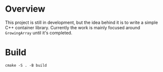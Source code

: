 # Overview
This project is still in development, but the idea behind it is to write a simple C++ container library.
Currently the work is mainly focused around `GrowingArray` until it's completed.

# Build
`cmake -S . -B build`
